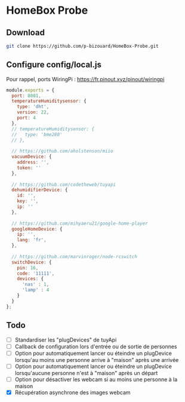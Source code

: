 # HomeBox Probe

## Download
```bash
git clone https://github.com/p-bizouard/HomeBox-Probe.git
```

## Configure config/local.js
Pour rappel, ports WiringPi : https://fr.pinout.xyz/pinout/wiringpi
```js
module.exports = {
  port: 8081,
  temperatureHumiditysensor: {
    type: 'dht',
    version: 22,
    port: 4
  },
  // temperatureHumiditysensor: {
  //   type: 'bme280'
  // },
  
  // https://github.com/aholstenson/miio
  vacuumDevice: {
    address: '',
    token: ''
  },
  
  // https://github.com/codetheweb/tuyapi
  dehumidifierDevice: {
    id: '',
    key: '',
    ip: ''
  },
  
  // https://github.com/mihyaeru21/google-home-player
  googleHomeDevice: {
    ip: '',
    lang: 'fr',
  },
  
  // https://github.com/marvinroger/node-rcswitch
  switchDevice: {
    pin: 16,
    code: '11111',
    devices: {
      'nas' : 1,
      'lamp' : 4
    }
  }
};
```

## Todo
- [ ] Standardiser les "plugDevices" de tuyApi
- [ ] Callback de configuration lors d'entrée ou de sortie de personnes
- [ ] Option pour automatiquement lancer ou éteindre un plugDevice lorsqu'au moins une personne arrive à "maison" après une arrivée
- [ ] Option pour automatiquement lancer ou éteindre un plugDevice lorsqu'aucune personne n'est à "maison" après un départ
- [ ] Option pour désactiver les webcam si au moins une personne à la maison
- [X] Récupération asynchrone des images webcam
